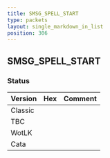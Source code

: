 ```yaml
---
title: SMSG_SPELL_START
type: packets
layout: single_markdown_in_list
position: 306
---
```


## SMSG_SPELL_START

### Status

Version | Hex | Comment
---------- | ---------- | ---------- 
Classic |  |  
TBC |  |  
WotLK |  |  
Cata |  |  
